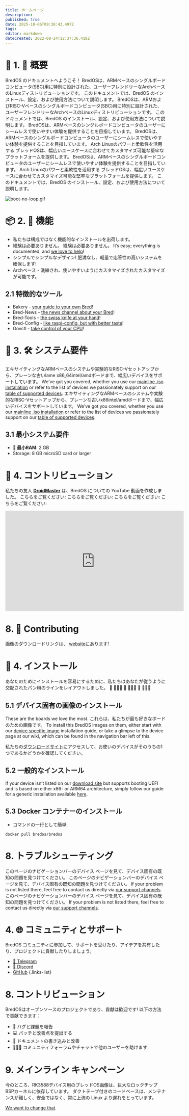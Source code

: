 ```yaml
---
title: ホームページ
description:
published: true
date: 2025-10-06T09:38:43.497Z
tags:
editor: markdown
dateCreated: 2022-08-24T12:37:36.410Z
---
```


# 🔄 1. 🌟 概要

BredOS のドキュメントへようこそ！ BredOSは、ARMベースのシングルボードコンピュータ(SBC)用に特別に設計された、ユーザーフレンドリーなArchベースのLinuxディストリビューションです。
このドキュメントでは、BredOS のインストール、設定、および使用方法について説明します。 BredOSは、ARMおよびRISC-Vベースのシングルボードコンピュータ(SBC)用に特別に設計された、ユーザーフレンドリーなArchベースのLinuxディストリビューションです。
このドキュメントでは、BredOS のインストール、設定、および使用方法について説明します。 BredOSは、ARMベースのシングルボードコンピュータのユーザーにシームレスで使いやすい体験を提供することを目指しています。 BredOSは、ARMベースのシングルボードコンピュータのユーザーにシームレスで使いやすい体験を提供することを目指しています。 Arch Linuxのパワーと柔軟性を活用する ブレッドOSは、幅広いユースケースに合わせてカスタマイズ可能な堅牢なプラットフォームを提供します。 BredOSは、ARMベースのシングルボードコンピュータのユーザーにシームレスで使いやすい体験を提供することを目指しています。 Arch Linuxのパワーと柔軟性を活用する ブレッドOSは、幅広いユースケースに合わせてカスタマイズ可能な堅牢なプラットフォームを提供します。
このドキュメントでは、BredOS のインストール、設定、および使用方法について説明します。

![boot-no-loop.gif](/boot-no-loop.gif)

# 📦 2. 🚀 機能

- 私たちは構成ではなく機能的なインストールを出荷します。
- 経験は必要ありません。 経験は必要ありません。 It’s easy; everything is documented, and [we love to help](#h-8-community-and-support)!
- シンプルでシンプルなデザイン! 肥満なし、軽量で応答性の高いシステムを確保します!
- Archベース - 洗練され、使いやすいようにカスタマイズされたカスタマイズが可能です。

## 2.1 特徴的なツール

- Bakery - [your guide to your own Bred](/install/first-setup)!
- Bred-News - [the news channel about your Bred](/customizations/news)!
- Bred-Tools - [the swiss knife at your hand](/Tools)!
- Bred-Config - [like raspi-config, but with better taste](/bredos-config)!
- Govctl - [take control of your CPU](/how-to/govctl)!

# 🔁 3. 🛠️ システム要件

エキサイティングなARMベースのシステムや実験的なRISC-Vセットアップから、プレーンな古いlame x86_64intel/amdボードまで、幅広いデバイスをサポートしています。 We've got you covered, whether you use our [mainline .iso installation](/en/install/Installation-with-ISO) or refer to the list of devices we passionately support on our [table of supported devices](/en/table-of-supported-devices). エキサイティングなARMベースのシステムや実験的なRISC-Vセットアップから、プレーンな古いx86intel/amdボードまで、幅広いデバイスをサポートしています。 We've got you covered, whether you use our [mainline .iso installation](/install/Installation-with-ISO) or refer to the list of devices we passionately support on our [table of supported devices](/table-of-supported-devices).

## 3.1 最小システム要件

- **🧠 最小RAM**: 2 GB
- Storage: 8 GB microSD card or larger

# 🚀 4. コントリビューション

私たちの友人 [**DroidMaster**](https://www.youtube.com/@LinuxDroidMaster) は、BredOS についての YouTube 動画を作成しました。 こちらをご覧ください: こちらをご覧ください: こちらをご覧ください: こちらをご覧ください:

<iframe width="560" height="315" src="https://www.youtube-nocookie.com/embed/eoLE27xdtu4?si=ai-0QqLNyCYfTKfA" title="YouTube video player" frameborder="0" allow="accelerometer; autoplay; clipboard-write; encrypted-media; gyroscope; picture-in-picture; web-share" referrerpolicy="strict-origin-when-cross-origin" allowfullscreen></iframe>

# 8. 🤝 Contributing

画像のダウンロードリンクは、 [website](https://bredos.org/download.html)にあります!

# 🚀 4. インストール

あなたのためにインストールを容易にするために、私たちはあなたが従うように交配されたパン粉のラインをレイアウトしました。 🍞 🔸🔸🔸 🍞 🔸🔸🔸 🍞 🔸🔸🔸

## 5.1 デバイス固有の画像のインストール

These are the boards we love the most. これらは、私たちが最も好きなボードのための画像です。 To install this BredOS images on them, either start with our [device specific image](/install/device-specific-image) installation guide, or take a glimpse to the device page at our wiki, which can be found in the navigation bar left of this.

私たちの[ダウンロードサイト](https://bredos.org/download.html)にアクセスして、お使いのデバイスがそのうちの1つであるかどうかを確認してください。

## 5.2 一般的なインストール

If your device isn’t listed on our [download site](https://bredos.org/download.html) but supports booting UEFI and is based on either x86- or ARM64 architecture, simply follow our guide for a generic installation available [here](/install/Installation-with-ISO).

## 5.3 Docker コンテナーのインストール

- コマンドの一行として簡単:

```
docker pull bredos/bredos
```

# 8. トラブルシューティング

このページのナビゲーションバーのデバイス ページを見て、デバイス固有の既知の問題を見つけてください。 このページのナビゲーションバーのデバイス ページを見て、デバイス固有の既知の問題を見つけてください。 If your problem is not listed there, feel free to contact us directly via [our support channels](#h-7-community-and-support). このページのナビゲーションバーのデバイス ページを見て、デバイス固有の既知の問題を見つけてください。 If your problem is not listed there, feel free to contact us directly via [our support channels](#h-7-community-and-support).

# 4. 🌐 コミュニティとサポート

BredOS コミュニティに参加して、サポートを受けたり、アイデアを共有したり、プロジェクトに貢献したりしましょう。

- [📱 Telegram](https://t.me/bredoslinux)
- [💬 Discord](https://discord.gg/jwhxuyKXaa)
- [GitHub](http://github.com/BredOS)
  {.links-list}

# 8. コントリビューション

BredOSはオープンソースのプロジェクトであり、貢献は歓迎です! 以下の方法で貢献できます：

- 🐛 バグと課題を報告
- 💻 パッチと改善点を提出する
- 📄 ドキュメントの書き込みと改善
- 🧑‍🤝‍🧑 コミュニティフォーラムやチャットで他のユーザーを助けます

# 9. メインライン キャンペーン

今のところ、RK3588デバイス用のブレッドOS画像は、巨大なロックチップBSPカーネルに依存しています。 ダクトテープ付きのコードベースは、メンテナンスが難しく、安全ではなく、常に上流の Linux より遅れをとっています。

[We want to change that](/en/internal-bred-stuff/mainline-campaign).

